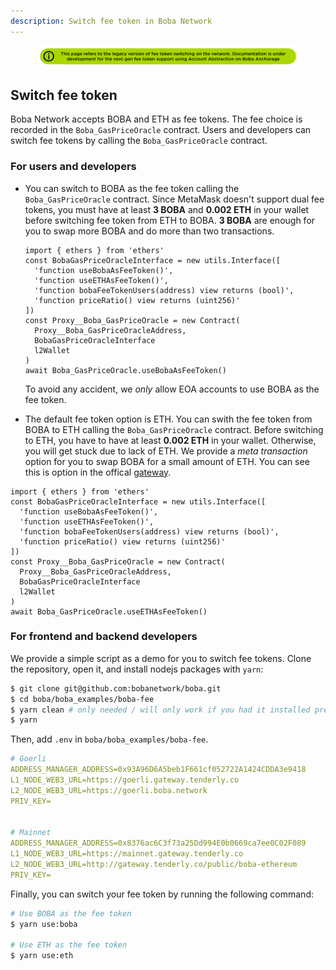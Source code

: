 ```yaml
---
description: Switch fee token in Boba Network
---
```


<figure><img src="./gitbook-banner-feeToken.png" alt=""><figcaption></figcaption></figure>

## Switch fee token

Boba Network accepts BOBA and ETH as fee tokens. The fee choice is recorded in the `Boba_GasPriceOracle` contract. Users and developers can switch fee tokens by calling the `Boba_GasPriceOracle` contract.

### For users and developers

* You can switch to BOBA as the fee token calling the `Boba_GasPriceOracle` contract. Since MetaMask doesn't support dual fee tokens, you must have at least **3 BOBA** and **0.002 ETH**  in your wallet before switching fee token from ETH to BOBA. **3 BOBA** are enough for you to swap more BOBA and do more than two transactions.

  ```solidity
  import { ethers } from 'ethers'
  const BobaGasPriceOracleInterface = new utils.Interface([
    'function useBobaAsFeeToken()',
    'function useETHAsFeeToken()',
    'function bobaFeeTokenUsers(address) view returns (bool)',
    'function priceRatio() view returns (uint256)'
  ])
  const Proxy__Boba_GasPriceOracle = new Contract(
  	Proxy__Boba_GasPriceOracleAddress,
  	BobaGasPriceOracleInterface
  	l2Wallet
  )
  await Boba_GasPriceOracle.useBobaAsFeeToken()
  ```

  To avoid any accident, we *only* allow EOA accounts to use BOBA as the fee token.

*  The default fee token option is ETH. You can swith the fee token from BOBA to ETH calling the `Boba_GasPriceOracle` contract. Before switching to ETH, you have to have at least **0.002 ETH** in your wallet. Otherwise, you will get stuck due to lack of ETH. We provide a *meta transaction* option for you to swap BOBA for a small amount of ETH. You can see this is option in the offical [gateway](https://gateway.boba.network).

  ```
  import { ethers } from 'ethers'
  const BobaGasPriceOracleInterface = new utils.Interface([
    'function useBobaAsFeeToken()',
    'function useETHAsFeeToken()',
    'function bobaFeeTokenUsers(address) view returns (bool)',
    'function priceRatio() view returns (uint256)'
  ])
  const Proxy__Boba_GasPriceOracle = new Contract(
  	Proxy__Boba_GasPriceOracleAddress,
  	BobaGasPriceOracleInterface
  	l2Wallet
  )
  await Boba_GasPriceOracle.useETHAsFeeToken()
  ```

### For frontend and backend developers

 We provide a simple script as a demo for you to switch fee tokens. Clone the repository, open it, and install nodejs packages with `yarn`:

  ```bash
  $ git clone git@github.com:bobanetwork/boba.git
  $ cd boba/boba_examples/boba-fee
  $ yarn clean # only needed / will only work if you had it installed previously
  $ yarn
  ```

  Then, add `.env` in `boba/boba_examples/boba-fee`.

  ```yaml
  # Goerli
  ADDRESS_MANAGER_ADDRESS=0x93A96D6A5beb1F661cf052722A1424CDDA3e9418
  L1_NODE_WEB3_URL=https://goerli.gateway.tenderly.co
  L2_NODE_WEB3_URL=https://goerli.boba.network
  PRIV_KEY=


  # Mainnet
  ADDRESS_MANAGER_ADDRESS=0x8376ac6C3f73a25Dd994E0b0669ca7ee0C02F089
  L1_NODE_WEB3_URL=https://mainnet.gateway.tenderly.co
  L2_NODE_WEB3_URL=http://gateway.tenderly.co/public/boba-ethereum
  PRIV_KEY=
  ```

  Finally, you can switch your fee token by running the following command:

  ```bash
  # Use BOBA as the fee token
  $ yarn use:boba

  # Use ETH as the fee token
  $ yarn use:eth
  ```
